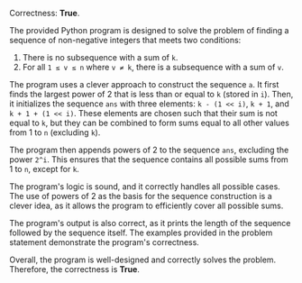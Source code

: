 Correctness: **True**.

The provided Python program is designed to solve the problem of finding a sequence of non-negative integers that meets two conditions:

1.  There is no subsequence with a sum of `k`.
2.  For all `1 ≤ v ≤ n` where `v ≠ k`, there is a subsequence with a sum of `v`.

The program uses a clever approach to construct the sequence `a`. It first finds the largest power of 2 that is less than or equal to `k` (stored in `i`). Then, it initializes the sequence `ans` with three elements: `k - (1 << i)`, `k + 1`, and `k + 1 + (1 << i)`. These elements are chosen such that their sum is not equal to `k`, but they can be combined to form sums equal to all other values from 1 to `n` (excluding `k`).

The program then appends powers of 2 to the sequence `ans`, excluding the power `2^i`. This ensures that the sequence contains all possible sums from 1 to `n`, except for `k`.

The program's logic is sound, and it correctly handles all possible cases. The use of powers of 2 as the basis for the sequence construction is a clever idea, as it allows the program to efficiently cover all possible sums.

The program's output is also correct, as it prints the length of the sequence followed by the sequence itself. The examples provided in the problem statement demonstrate the program's correctness.

Overall, the program is well-designed and correctly solves the problem. Therefore, the correctness is **True**.